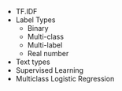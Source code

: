 - TF.IDF
- Label Types
	- Binary
	- Multi-class
	- Multi-label
	- Real number
- Text types
- Supervised Learning
- Multiclass Logistic Regression